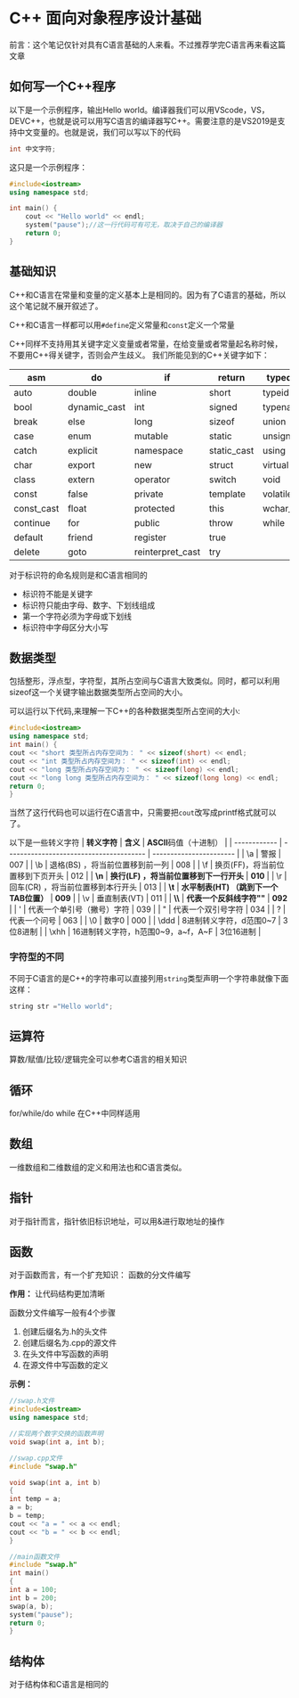 # C++ 面向对象程序设计基础

前言：这个笔记仅针对具有C语言基础的人来看。不过推荐学完C语言再来看这篇文章

## 如何写一个C++程序

以下是一个示例程序，输出Hello world。编译器我们可以用VScode，VS，DEVC++，也就是说可以用写C语言的编译器写C++。需要注意的是VS2019是支持中文变量的。也就是说，我们可以写以下的代码

```c++
int 中文字符;
```

这只是一个示例程序：

```C++
#include<iostream>
using namespace std;

int main() {
    cout << "Hello world" << endl;
    system("pause");//这一行代码可有可无，取决于自己的编译器
    return 0;
}
```

## 基础知识

C++和C语言在常量和变量的定义基本上是相同的。因为有了C语言的基础，所以这个笔记就不展开叙述了。

C++和C语言一样都可以用`#define`定义常量和`const`定义一个常量

C++同样不支持用其关键字定义变量或者常量，在给变量或者常量起名称时候，不要用C++得关键字，否则会产生歧义。
我们所能见到的C++关键字如下：

| asm        | do           | if               | return      | typedef  |
| ---------- | ------------ | ---------------- | ----------- | -------- |
| auto       | double       | inline           | short       | typeid   |
| bool       | dynamic_cast | int              | signed      | typename |
| break      | else         | long             | sizeof      | union    |
| case       | enum         | mutable          | static      | unsigned |
| catch      | explicit     | namespace        | static_cast | using    |
| char       | export       | new              | struct      | virtual  |
| class      | extern       | operator         | switch      | void     |
| const      | false        | private          | template    | volatile |
| const_cast | float        | protected        | this        | wchar_t  |
| continue   | for          | public           | throw       | while    |
| default    | friend       | register         | true        |          |
| delete     | goto         | reinterpret_cast | try         |          |

对于标识符的命名规则是和C语言相同的

* 标识符不能是关键字
* 标识符只能由字母、数字、下划线组成
* 第一个字符必须为字母或下划线
* 标识符中字母区分大小写

## 数据类型

包括整形，浮点型，字符型，其所占空间与C语言大致类似。同时，都可以利用sizeof这一个关键字输出数据类型所占空间的大小。

可以运行以下代码,来理解一下C++的各种数据类型所占空间的大小:

```C++
#include<iostream>
using namespace std;
int main() {
cout << "short 类型所占内存空间为： " << sizeof(short) << endl;
cout << "int 类型所占内存空间为： " << sizeof(int) << endl;
cout << "long 类型所占内存空间为： " << sizeof(long) << endl;
cout << "long long 类型所占内存空间为： " << sizeof(long long) << endl;
return 0;
}
```

当然了这行代码也可以运行在C语言中，只需要把`cout`改写成printf格式就可以了。

以下是一些转义字符
| **转义字符** | **含义**                                | **ASCII**码值（十进制） |
| ------------ | --------------------------------------- | ----------------------- |
| \a           | 警报                                    | 007                     |
| \b           | 退格(BS) ，将当前位置移到前一列         | 008                     |
| \f           | 换页(FF)，将当前位置移到下页开头        | 012                     |
| **\n**       | **换行(LF) ，将当前位置移到下一行开头** | **010**                 |
| \r           | 回车(CR) ，将当前位置移到本行开头       | 013                     |
| **\t**       | **水平制表(HT)  （跳到下一个TAB位置）** | **009**                 |
| \v           | 垂直制表(VT)                            | 011                     |
| **\\\\**     | **代表一个反斜线字符"\"**               | **092**                 |
| \'           | 代表一个单引号（撇号）字符              | 039                     |
| \"           | 代表一个双引号字符                      | 034                     |
| \?           | 代表一个问号                            | 063                     |
| \0           | 数字0                                   | 000                     |
| \ddd         | 8进制转义字符，d范围0~7                 | 3位8进制                |
| \xhh         | 16进制转义字符，h范围0~9，a~f，A~F      | 3位16进制               |

### 字符型的不同

不同于C语言的是C++的字符串可以直接列用`string`类型声明一个字符串就像下面这样：

```c++
string str ="Hello world";
```

## 运算符

算数/赋值/比较/逻辑完全可以参考C语言的相关知识

## 循环

for/while/do while 在C++中同样适用

## 数组

一维数组和二维数组的定义和用法也和C语言类似。

## 指针

对于指针而言，指针依旧标识地址，可以用&进行取地址的操作

## 函数

对于函数而言，有一个扩充知识：
函数的分文件编写

**作用：**
让代码结构更加清晰

函数分文件编写一般有4个步骤

1. 创建后缀名为.h的头文件  
2. 创建后缀名为.cpp的源文件
3. 在头文件中写函数的声明
4. 在源文件中写函数的定义

**示例：**

```C++
//swap.h文件
#include<iostream>
using namespace std;

//实现两个数字交换的函数声明
void swap(int a, int b);

```

```C++
//swap.cpp文件
#include "swap.h"

void swap(int a, int b)
{
int temp = a;
a = b;
b = temp;
cout << "a = " << a << endl;
cout << "b = " << b << endl;
}
```

```C++
//main函数文件
#include "swap.h"
int main() 
{
int a = 100;
int b = 200;
swap(a, b);
system("pause");
return 0;
}
```

## 结构体

对于结构体和C语言是相同的
